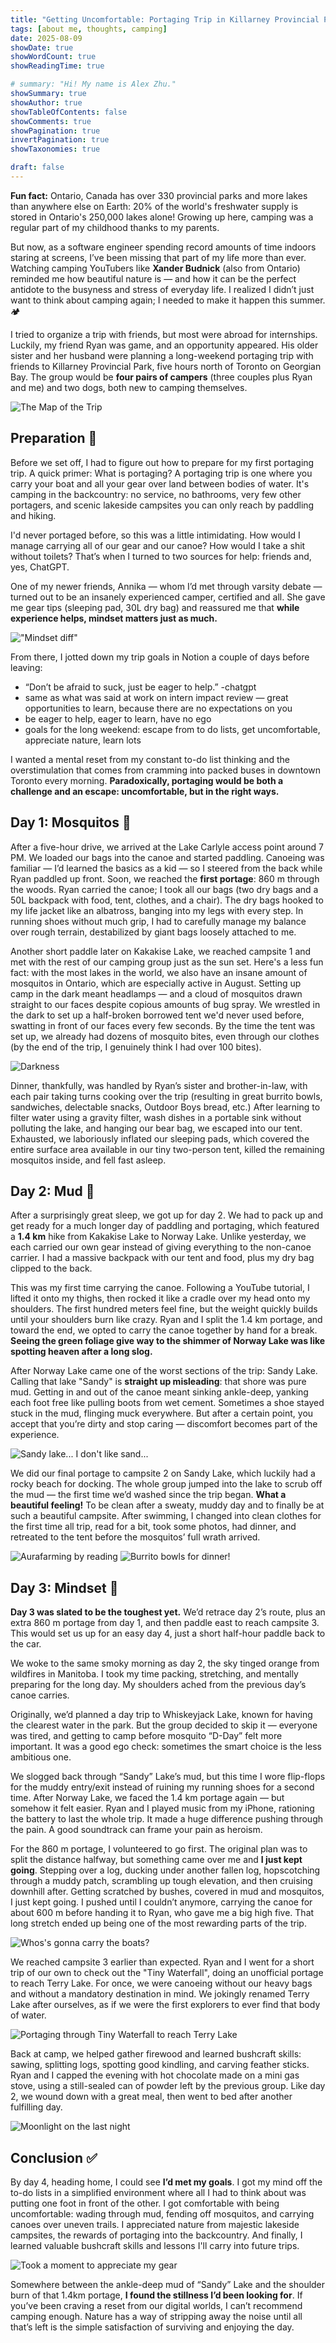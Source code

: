 ```yaml
---
title: "Getting Uncomfortable: Portaging Trip in Killarney Provincial Park"
tags: [about me, thoughts, camping]
date: 2025-08-09
showDate: true
showWordCount: true
showReadingTime: true

# summary: "Hi! My name is Alex Zhu."
showSummary: true
showAuthor: true
showTableOfContents: false
showComments: true
showPagination: true
invertPagination: true
showTaxonomies: true

draft: false
---
```


**Fun fact:** Ontario, Canada has over 330 provincial parks and more lakes than anywhere else on Earth: 20% of the world's freshwater supply is stored in Ontario's 250,000 lakes alone! Growing up here, camping was a regular part of my childhood thanks to my parents.

But now, as a software engineer spending record amounts of time indoors staring at screens, I’ve been missing that part of my life more than ever. Watching camping YouTubers like **Xander Budnick** (also from Ontario) reminded me how beautiful nature is — and how it can be the perfect antidote to the busyness and stress of everyday life. I realized I didn’t just want to think about camping again; I needed to make it happen this summer. 🏕️

I tried to organize a trip with friends, but most were abroad for internships. Luckily, my friend Ryan was game, and an opportunity appeared. His older sister and her husband were planning a long-weekend portaging trip with friends to Killarney Provincial Park, five hours north of Toronto on Georgian Bay. The group would be **four pairs of campers** (three couples plus Ryan and me) and two dogs, both new to camping themselves.

![The Map of the Trip](map.JPG "The Map of the Trip")

## Preparation 🎒

Before we set off, I had to figure out how to prepare for my first portaging trip. A quick primer: What is portaging? A portaging trip is one where you carry your boat and all your gear over land between bodies of water. It's camping in the backcountry: no service, no bathrooms, very few other portagers, and scenic lakeside campsites you can only reach by paddling and hiking.

I'd never portaged before, so this was a little intimidating. How would I manage carrying all of our gear and our canoe? How would I take a shit without toilets? That’s when I turned to two sources for help: friends and, yes, ChatGPT.

One of my newer friends, Annika — whom I’d met through varsity debate — turned out to be an insanely experienced camper, certified and all. She gave me gear tips (sleeping pad, 30L dry bag) and reassured me that **while experience helps, mindset matters just as much.**

!["Mindset diff"](https://probablyalexzhu.notion.site/image/attachment%3Ae541f664-f41b-4b55-95df-ec73950d1de1%3Aimage.png?table=block&id=246f40f9-d3d1-80dc-9570-d3cce1cac3fc&spaceId=6d72de43-5171-4246-aae4-15765ed89acb&width=2000&userId=&cache=v2 "Mindset diff")

From there, I jotted down my trip goals in Notion a couple of days before leaving:
- “Don’t be afraid to suck, just be eager to help.” -chatgpt
- same as what was said at work on intern impact review — great opportunities to learn, because there are no expectations on you
- be eager to help, eager to learn, have no ego
- goals for the long weekend: escape from to do lists, get uncomfortable, appreciate nature, learn lots

I wanted a mental reset from my constant to-do list thinking and the overstimulation that comes from cramming into packed buses in downtown Toronto every morning. **Paradoxically, portaging would be both a challenge and an escape: uncomfortable, but in the right ways.**

## Day 1: Mosquitos 🦟

After a five-hour drive, we arrived at the Lake Carlyle access point around 7 PM. We loaded our bags into the canoe and started paddling. Canoeing was familiar — I’d learned the basics as a kid — so I steered from the back while Ryan paddled up front. Soon, we reached the **first portage**: 860 m through the woods. Ryan carried the canoe; I took all our bags (two dry bags and a 50L backpack with food, tent, clothes, and a chair). The dry bags hooked to my life jacket like an albatross, banging into my legs with every step. In running shoes without much grip, I had to carefully manage my balance over rough terrain, destabilized by giant bags loosely attached to me.

Another short paddle later on Kakakise Lake, we reached campsite 1 and met with the rest of our camping group just as the sun set. Here's a less fun fact: with the most lakes in the world, we also have an insane amount of mosquitos in Ontario, which are especially active in August. Setting up camp in the dark meant headlamps — and a cloud of mosquitos drawn straight to our faces despite copious amounts of bug spray. We wrestled in the dark to set up a half-broken borrowed tent we'd never used before, swatting in front of our faces every few seconds. By the time the tent was set up, we already had dozens of mosquito bites, even through our clothes (by the end of the trip, I genuinely think I had over 100 bites).

![Darkness](IMG_0648.jpg "Darkness")

Dinner, thankfully, was handled by Ryan’s sister and brother-in-law, with each pair taking turns cooking over the trip (resulting in great burrito bowls, sandwiches, delectable snacks, Outdoor Boys bread, etc.) After learning to filter water using a gravity filter, wash dishes in a portable sink without polluting the lake, and hanging our bear bag, we escaped into our tent. Exhausted, we laboriously inflated our sleeping pads, which covered the entire surface area available in our tiny two-person tent, killed the remaining mosquitos inside, and fell fast asleep.

## Day 2: Mud 🥾

After a surprisingly great sleep, we got up for day 2. We had to pack up and get ready for a much longer day of paddling and portaging, which featured a **1.4 km** hike from Kakakise Lake to Norway Lake. Unlike yesterday, we each carried our own gear instead of giving everything to the non-canoe carrier. I had a massive backpack with our tent and food, plus my dry bag clipped to the back.

This was my first time carrying the canoe. Following a YouTube tutorial, I lifted it onto my thighs, then rocked it like a cradle over my head onto my shoulders. The first hundred meters feel fine, but the weight quickly builds until your shoulders burn like crazy. Ryan and I split the 1.4 km portage, and toward the end, we opted to carry the canoe together by hand for a break. **Seeing the green foliage give way to the shimmer of Norway Lake was like spotting heaven after a long slog.**

After Norway Lake came one of the worst sections of the trip: Sandy Lake. Calling that lake "Sandy" is **straight up misleading**: that shore was pure mud. Getting in and out of the canoe meant sinking ankle-deep, yanking each foot free like pulling boots from wet cement. Sometimes a shoe stayed stuck in the mud, flinging muck everywhere. But after a certain point, you accept that you’re dirty and stop caring — discomfort becomes part of the experience.

![Sandy lake... I don't like sand...](IMG_0652.JPG "Sandy lake... I don't like sand...")

We did our final portage to campsite 2 on Sandy Lake, which luckily had a rocky beach for docking. The whole group jumped into the lake to scrub off the mud — the first time we’d washed since the trip began. **What a beautiful feeling!** To be clean after a sweaty, muddy day and to finally be at such a beautiful campsite. After swimming, I changed into clean clothes for the first time all trip, read for a bit, took some photos, had dinner, and retreated to the tent before the mosquitos’ full wrath arrived.

![Aurafarming by reading](IMG_0642.jpg "Aurafarming by reading")
![Burrito bowls for dinner!](IMG_0643.JPG "Burrito bowls for dinner!")

## Day 3: Mindset 💪

**Day 3 was slated to be the toughest yet.** We’d retrace day 2’s route, plus an extra 860 m portage from day 1, and then paddle east to reach campsite 3. This would set us up for an easy day 4, just a short half-hour paddle back to the car.

We woke to the same smoky morning as day 2, the sky tinged orange from wildfires in Manitoba. I took my time packing, stretching, and mentally preparing for the long day. My shoulders ached from the previous day’s canoe carries.

Originally, we’d planned a day trip to Whiskeyjack Lake, known for having the clearest water in the park. But the group decided to skip it — everyone was tired, and getting to camp before mosquito “D-Day” felt more important. It was a good ego check: sometimes the smart choice is the less ambitious one.

We slogged back through “Sandy” Lake’s mud, but this time I wore flip-flops for the muddy entry/exit instead of ruining my running shoes for a second time. After Norway Lake, we faced the 1.4 km portage again — but somehow it felt easier. Ryan and I played music from my iPhone, rationing the battery to last the whole trip. It made a huge difference pushing through the pain. A good soundtrack can frame your pain as heroism.

For the 860 m portage, I volunteered to go first. The original plan was to split the distance halfway, but something came over me and **I just kept going**. Stepping over a log, ducking under another fallen log, hopscotching through a muddy patch, scrambling up tough elevation, and then cruising downhill after. Getting scratched by bushes, covered in mud and mosquitos, I just kept going. I pushed until I couldn’t anymore, carrying the canoe for about 600 m before handing it to Ryan, who gave me a big high five. That long stretch ended up being one of the most rewarding parts of the trip.

![Whos's gonna carry the boats?](IMG_0660.JPG "Whos's gonna carry the boats?")

We reached campsite 3 earlier than expected. Ryan and I went for a short trip of our own to check out the "Tiny Waterfall", doing an unofficial portage to reach Terry Lake. For once, we were canoeing without our heavy bags and without a mandatory destination in mind. We jokingly renamed Terry Lake after ourselves, as if we were the first explorers to ever find that body of water.

![Portaging through Tiny Waterfall to reach Terry Lake](IMG_0691.JPG "Portaging through Tiny Waterfall to reach Terry Lake")

Back at camp, we helped gather firewood and learned bushcraft skills: sawing, splitting logs, spotting good kindling, and carving feather sticks. Ryan and I capped the evening with hot chocolate made on a mini gas stove, using a still-sealed can of powder left by the previous group. Like day 2, we wound down with a great meal, then went to bed after another fulfilling day.

![Moonlight on the last night](IMG_0724.JPG "Moonlight on the last night")

## Conclusion ✅

By day 4, heading home, I could see **I’d met my goals**. I got my mind off the to-do lists in a simplified environment where all I had to think about was putting one foot in front of the other. I got comfortable with being uncomfortable: wading through mud, fending off mosquitos, and carrying canoes over uneven trails. I appreciated nature from majestic lakeside campsites, the rewards of portaging into the backcountry. And finally, I learned valuable bushcraft skills and lessons I'll carry into future trips.

![Took a moment to appreciate my gear](IMG_0714.jpg "Took a moment to appreciate my gear")

Somewhere between the ankle-deep mud of “Sandy” Lake and the shoulder burn of that 1.4km portage, **I found the stillness I’d been looking for**. If you’ve been craving a reset from our digital worlds, I can’t recommend camping enough. Nature has a way of stripping away the noise until all that’s left is the simple satisfaction of surviving and enjoying the day.
